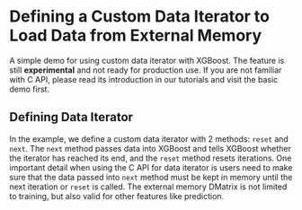 Defining a Custom Data Iterator to Load Data from External Memory
=================================================================

A simple demo for using custom data iterator with XGBoost.  The feature is still
**experimental** and not ready for production use.  If you are not familiar with C API,
please read its introduction in our tutorials and visit the basic demo first.

Defining Data Iterator
----------------------

In the example, we define a custom data iterator with 2 methods: `reset` and `next`.  The
`next` method passes data into XGBoost and tells XGBoost whether the iterator has reached
its end, and the `reset` method resets iterations. One important detail when using the C
API for data iterator is users need to make sure that the data passed into `next` method
must be kept in memory until the next iteration or `reset` is called.  The external memory
DMatrix is not limited to training, but also valid for other features like prediction.